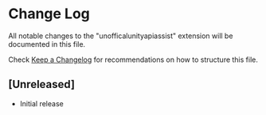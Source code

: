 # Change Log

All notable changes to the "unofficalunityapiassist" extension will be documented in this file.

Check [Keep a Changelog](http://keepachangelog.com/) for recommendations on how to structure this file.

## [Unreleased]

- Initial release